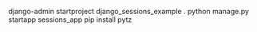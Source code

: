 django-admin startproject django_sessions_example .
python manage.py startapp sessions_app
pip install pytz

